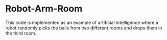 # Robot-Arm-Room
This code is implemented as an example of artificial intelligence where a robot randomly picks the balls from two different rooms and drops them in the third room.
